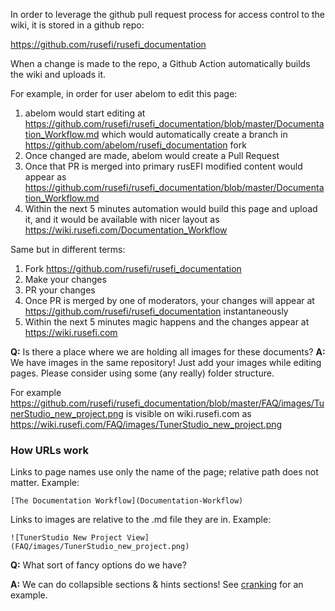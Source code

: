 In order to leverage the github pull request process for access control to the wiki, it is stored in a github repo:

https://github.com/rusefi/rusefi_documentation

When a change is made to the repo, a Github Action automatically builds the wiki and uploads it.


For example, in order for user abelom to edit this page:

1. abelom would start editing at https://github.com/rusefi/rusefi_documentation/blob/master/Documentation_Workflow.md which would automatically create a branch in https://github.com/abelom/rusefi_documentation fork
2. Once changed are made, abelom would create a Pull Request
3. Once that PR is merged into primary rusEFI modified content would appear as https://github.com/rusefi/rusefi_documentation/blob/master/Documentation_Workflow.md
4. Within the next 5 minutes automation would build this page and upload it, and it would be available with nicer layout as https://wiki.rusefi.com/Documentation_Workflow

Same but in different terms:

1. Fork https://github.com/rusefi/rusefi_documentation
2. Make your changes
3. PR your changes
4. Once PR is merged by one of moderators, your changes will appear at https://github.com/rusefi/rusefi_documentation instantaneously
5. Within the next 5 minutes magic happens and the changes appear at https://wiki.rusefi.com

**Q:** Is there a place where we are holding all images for these documents?
**A:** We have images in the same repository! Just add your images while editing pages. Please consider using some (any really) folder structure.

For example https://github.com/rusefi/rusefi_documentation/blob/master/FAQ/images/TunerStudio_new_project.png is visible on wiki.rusefi.com as https://wiki.rusefi.com/FAQ/images/TunerStudio_new_project.png

### How URLs work

Links to page names use only the name of the page; relative path does not matter.
Example:

`[The Documentation Workflow](Documentation-Workflow)`

Links to images are relative to the .md file they are in.
Example:

`![TunerStudio New Project View](FAQ/images/TunerStudio_new_project.png)`

**Q:** What sort of fancy options do we have?

**A:** We can do collapsible sections & hints sections! See [cranking](Cranking) for an example.
